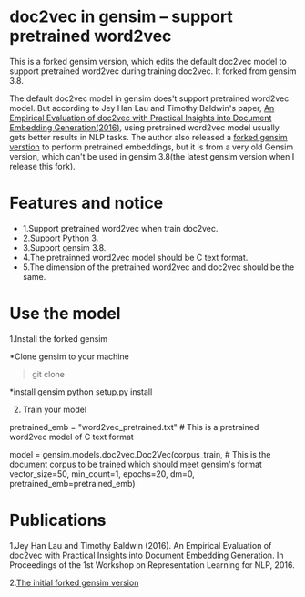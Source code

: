 doc2vec in gensim – support pretrained word2vec
==================================

This is a forked gensim version, which edits the default doc2vec model to support pretrained word2vec during training doc2vec. It forked from gensim 3.8.

The default doc2vec model in gensim does't support pretrained word2vec model. But according to Jey Han Lau and Timothy Baldwin's paper, [An Empirical Evaluation of doc2vec with Practical Insights into Document Embedding Generation(2016)](https://arxiv.org/abs/1607.05368), using pretrained word2vec model usually gets better results in NLP tasks. The author also released a [forked gensim verstion](https://github.com/jhlau/gensim) to perform pretrained embeddings, but it is from a very old Gensim version, which can't be used in gensim 3.8(the latest gensim version when I release this fork).




Features and notice
=============
* 1.Support pretrained word2vec when train doc2vec.
* 2.Support Python 3.
* 3.Support gensim 3.8.
* 4.The pretrainned word2vec model should be C text format.
* 5.The dimension of the pretrained word2vec and doc2vec should be the same.




Use the model
=============

1.Install the forked gensim

*Clone gensim to your machine
>git clone 

*install gensim
python setup.py install


2. Train your model 


pretrained_emb = "word2vec_pretrained.txt" # This is a pretrained word2vec model of C text format

model = gensim.models.doc2vec.Doc2Vec(corpus_train,  # This is the document corpus to be trained which should meet gensim's format
                                      vector_size=50,
                                      min_count=1, epochs=20, 
                                      dm=0,
                                      pretrained_emb=pretrained_emb) 



Publications
=============

1.Jey Han Lau and Timothy Baldwin (2016). An Empirical Evaluation of doc2vec with Practical Insights into Document Embedding Generation. In Proceedings of the 1st Workshop on Representation Learning for NLP, 2016.

2.[The initial forked gensim version](https://github.com/jhlau/gensim)
